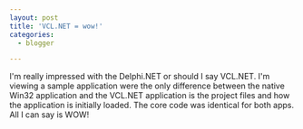 ```yaml
---
layout: post
title: 'VCL.NET = wow!'
categories:
  - blogger

---
```


I'm really impressed with the Delphi.NET or should I say VCL.NET.  I'm viewing a sample application were the only difference between the native Win32 application and the VCL.NET application is the project files and how the application is initially loaded.  The core code was identical for both apps.  All I can say is WOW!
